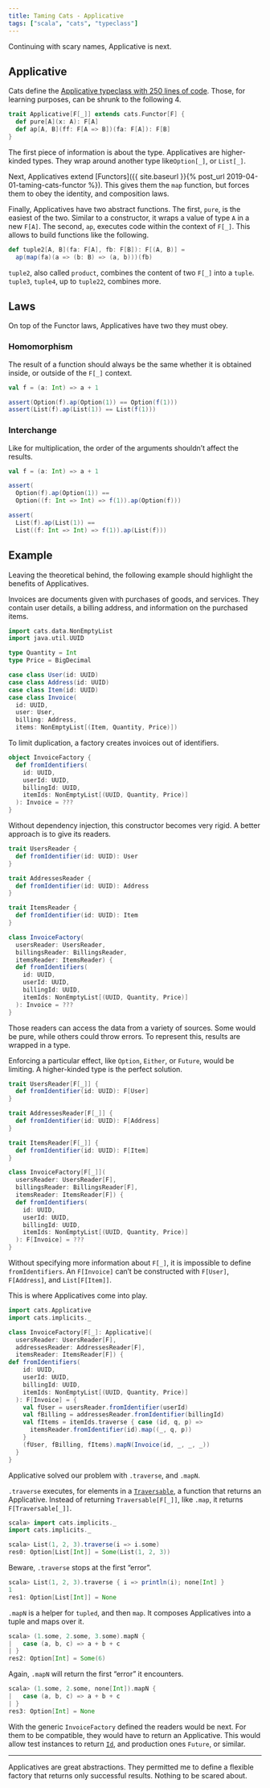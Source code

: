 ```yaml
---
title: Taming Cats - Applicative
tags: ["scala", "cats", "typeclass"]
---
```


Continuing with scary names, Applicative is next.

## Applicative

Cats define the [Applicative typeclass with 250 lines of code](https://github.com/typelevel/cats/blob/master/core/src/main/scala/cats/Applicative.scala). Those, for learning purposes, can be shrunk to the following 4.

```scala
trait Applicative[F[_]] extends cats.Functor[F] {
  def pure[A](x: A): F[A]
  def ap[A, B](ff: F[A => B])(fa: F[A]): F[B]
}
```

The first piece of information is about the type. Applicatives are higher-kinded types. They wrap around another type like`Option[_]`, or `List[_]`.

Next, Applicatives extend [Functors]({{ site.baseurl }}{% post_url 2019-04-01-taming-cats-functor %}). This gives them the `map` function, but forces them to obey the identity, and composition laws.

Finally, Applicatives have two abstract functions. The first, `pure`, is the easiest of the two. Similar to a constructor, it wraps a value of type `A` in a new `F[A]`. The second, `ap`, executes code within the context of `F[_]`. This allows to build functions like the following.

```scala
def tuple2[A, B](fa: F[A], fb: F[B]): F[(A, B)] =
  ap(map(fa)(a => (b: B) => (a, b)))(fb)
```

`tuple2`, also called `product`, combines the content of two `F[_]` into a `tuple`. `tuple3`, `tuple4`, up to `tuple22`, combines more.

## Laws
On top of the Functor laws, Applicatives have two they must obey.

### Homomorphism
The result of a function should always be the same whether it is obtained inside, or outside of the `F[_]` context.

```scala
val f = (a: Int) => a + 1

assert(Option(f).ap(Option(1)) == Option(f(1)))
assert(List(f).ap(List(1)) == List(f(1)))
```

### Interchange
Like for multiplication, the order of the arguments shouldn’t affect the results.

```scala
val f = (a: Int) => a + 1

assert(
  Option(f).ap(Option(1)) ==
  Option((f: Int => Int) => f(1)).ap(Option(f)))

assert(
  List(f).ap(List(1)) ==
  List((f: Int => Int) => f(1)).ap(List(f)))
```

## Example
Leaving the theoretical behind, the following example should highlight the benefits of Applicatives.

Invoices are documents given with purchases of goods, and services. They contain user details, a billing address, and information on the purchased items.

```scala
import cats.data.NonEmptyList
import java.util.UUID

type Quantity = Int
type Price = BigDecimal

case class User(id: UUID)
case class Address(id: UUID)
case class Item(id: UUID)
case class Invoice(
  id: UUID,
  user: User,
  billing: Address,
  items: NonEmptyList[(Item, Quantity, Price)])
```

To limit duplication, a factory creates invoices out of identifiers.

```scala
object InvoiceFactory {
  def fromIdentifiers(
    id: UUID,
    userId: UUID,
    billingId: UUID,
    itemIds: NonEmptyList[(UUID, Quantity, Price)]
  ): Invoice = ???
}
```

Without dependency injection, this constructor becomes very rigid. A better approach is to give its readers.

```scala
trait UsersReader {
  def fromIdentifier(id: UUID): User
}

trait AddressesReader {
  def fromIdentifier(id: UUID): Address
}

trait ItemsReader {
  def fromIdentifier(id: UUID): Item
}

class InvoiceFactory(
  usersReader: UsersReader,
  billingsReader: BillingsReader,
  itemsReader: ItemsReader) {
  def fromIdentifiers(
    id: UUID,
    userId: UUID,
    billingId: UUID,
    itemIds: NonEmptyList[(UUID, Quantity, Price)]
  ): Invoice = ???
}
```

Those readers can access the data from a variety of sources. Some would be pure, while others could throw errors. To represent this, results are wrapped in a type.

Enforcing a particular effect, like `Option`, `Either`, or `Future`, would be limiting. A higher-kinded type is the perfect solution.

```scala
trait UsersReader[F[_]] {
  def fromIdentifier(id: UUID): F[User]
}

trait AddressesReader[F[_]] {
  def fromIdentifier(id: UUID): F[Address]
}

trait ItemsReader[F[_]] {
  def fromIdentifier(id: UUID): F[Item]
}

class InvoiceFactory[F[_]](
  usersReader: UsersReader[F],
  billingsReader: BillingsReader[F],
  itemsReader: ItemsReader[F]) {
  def fromIdentifiers(
    id: UUID,
    userId: UUID,
    billingId: UUID,
    itemIds: NonEmptyList[(UUID, Quantity, Price)]
  ): F[Invoice] = ???
}
```

Without specifying more information about `F[_]`, it is impossible to define `fromIdentifiers`. An `F[Invoice]` can’t be constructed with `F[User]`, `F[Address]`, and `List[F[Item]]`.

This is where Applicatives come into play.

```scala
import cats.Applicative
import cats.implicits._

class InvoiceFactory[F[_]: Applicative](
  usersReader: UsersReader[F],
  addressesReader: AddressesReader[F],
  itemsReader: ItemsReader[F]) {
def fromIdentifiers(
    id: UUID,
    userId: UUID,
    billingId: UUID,
    itemIds: NonEmptyList[(UUID, Quantity, Price)]
  ): F[Invoice] = {
    val fUser = usersReader.fromIdentifier(userId)
    val fBilling = addressesReader.fromIdentifier(billingId)
    val fItems = itemIds.traverse { case (id, q, p) =>
      itemsReader.fromIdentifier(id).map((_, q, p))
    }
    (fUser, fBilling, fItems).mapN(Invoice(id, _, _, _))
  }
}
```

Applicative solved our problem with `.traverse`, and `.mapN`.

`.traverse` executes, for elements in a [`Traversable`](https://typelevel.org/cats/api/cats/Traverse.html), a function that returns an Applicative. Instead of returning `Traversable[F[_]]`, like `.map`, it returns `F[Traversable[_]]`.

```scala
scala> import cats.implicits._
import cats.implicits._

scala> List(1, 2, 3).traverse(i => i.some)
res0: Option[List[Int]] = Some(List(1, 2, 3))
```

Beware, `.traverse` stops at the first “error”.

```scala
scala> List(1, 2, 3).traverse { i => println(i); none[Int] }
1
res1: Option[List[Int]] = None
```

`.mapN` is a helper for `tupled`, and then `map`. It composes Applicatives into a tuple and maps over it.

```scala
scala> (1.some, 2.some, 3.some).mapN {
|   case (a, b, c) => a + b + c
| }
res2: Option[Int] = Some(6)
```

Again, `.mapN` will return the first “error” it encounters.

```scala
scala> (1.some, 2.some, none[Int]).mapN {
|   case (a, b, c) => a + b + c
| }
res3: Option[Int] = None
```

With the generic `InvoiceFactory` defined the readers would be next. For them to be compatible, they would have to return an Applicative. This would allow test instances to return [`Id`](https://typelevel.org/cats/api/cats/index.html#Id[A]=A), and production ones `Future`, or similar.

---

Applicatives are great abstractions. They permitted me to define a flexible factory that returns only successful results. Nothing to be scared about.
